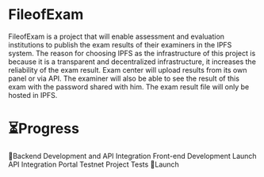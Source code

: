 # FileofExam
FileofExam is a project that will enable assessment and evaluation institutions to publish the exam results of their examiners in the IPFS system. The reason for choosing IPFS as the infrastructure of this project is because it is a transparent and decentralized infrastructure, it increases the reliability of the exam result. Exam center will upload results from its own panel or via API. The examiner will also be able to see the result of this exam with the password shared with him. The exam result file will only be hosted in IPFS.

# ⏳Progress
📍Backend Development and API Integration
Front-end Development
Launch API Integration Portal Testnet
Project Tests
🎉Launch
